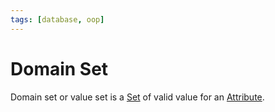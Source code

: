 ```yaml
---
tags: [database, oop]
---
```


# Domain Set

Domain set or value set is a [Set](202204281446.md) of valid value for an
[Attribute](202304200943.md).
